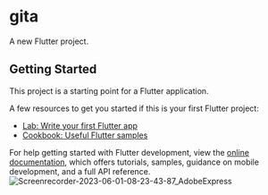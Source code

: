 # gita

A new Flutter project.

## Getting Started

This project is a starting point for a Flutter application.

A few resources to get you started if this is your first Flutter project:

- [Lab: Write your first Flutter app](https://docs.flutter.dev/get-started/codelab)
- [Cookbook: Useful Flutter samples](https://docs.flutter.dev/cookbook)

For help getting started with Flutter development, view the
[online documentation](https://docs.flutter.dev/), which offers tutorials,
samples, guidance on mobile development, and a full API reference.
![Screenrecorder-2023-06-01-08-23-43-87_AdobeExpress](https://github.com/DevarshDhmeilya/gita/assets/114206661/8925f844-5d4d-4cc3-b134-8d332652b329)
